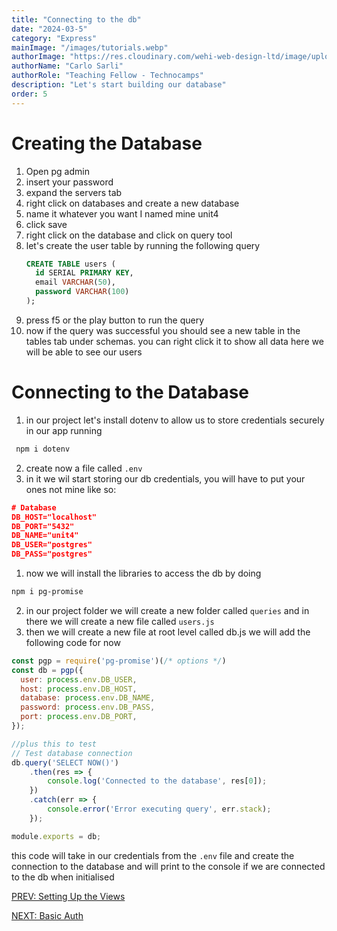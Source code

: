 ```yaml
---
title: "Connecting to the db"
date: "2024-03-5"
category: "Express"
mainImage: "/images/tutorials.webp"
authorImage: "https://res.cloudinary.com/wehi-web-design-ltd/image/upload/v1698242293/carlosarli.com/photo/image0.jpg"
authorName: "Carlo Sarli"
authorRole: "Teaching Fellow - Technocamps"
description: "Let's start building our database"
order: 5
---
```


# Creating the Database

1.  Open pg admin
2.  insert your password
3.  expand the servers tab
4.  right click on databases and create a new database
5.  name it whatever you want I named mine unit4
6.  click save
7.  right click on the database and click on query tool
8.  let's create the user table by running the following query
    ```sql
    CREATE TABLE users (
      id SERIAL PRIMARY KEY,
      email VARCHAR(50),
      password VARCHAR(100)
    );
    ```
9.  press f5 or the play button to run the query
10. now if the query was successful you should see a new table in the tables tab under schemas. you can right click it to show all data here we will be able to see our users

# Connecting to the Database

1. in our project let's install dotenv to allow us to store credentials securely in our app running
  ```bash
   npm i dotenv
  ```
2. create now a file called `.env` 
3. in it we wil start storing our db credentials, you will have to put your ones not mine like so:
  ```json
  # Database
  DB_HOST="localhost"
  DB_PORT="5432"
  DB_NAME="unit4"
  DB_USER="postgres"
  DB_PASS="postgres"
  ```
1. now we will install the libraries to access the db by doing 
  ```bash
  npm i pg-promise
  ```  
2. in our project folder we will create a new folder called `queries` and in there we will create a new file called `users.js`
3. then we will create a new file at root level called db.js we will add the following code for now 
  ```javascript
  const pgp = require('pg-promise')(/* options */)
  const db = pgp({
    user: process.env.DB_USER,
    host: process.env.DB_HOST,
    database: process.env.DB_NAME,
    password: process.env.DB_PASS,
    port: process.env.DB_PORT,
  });

  //plus this to test 
  // Test database connection
  db.query('SELECT NOW()')
      .then(res => {
          console.log('Connected to the database', res[0]);
      })
      .catch(err => {
          console.error('Error executing query', err.stack);
      });

  module.exports = db;
  ```
  this code will take in our credentials from the `.env` file and create the connection to the database and will print to the console if we are connected to the db when initialised


[PREV: Setting Up the Views](./tutorials/express/setting-up-the-views)

[NEXT: Basic Auth](./tutorials/express/basic-auth)

